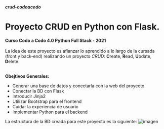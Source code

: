 #### _crud-codoacodo_
# Proyecto CRUD en Python con Flask. 
**Curso Codo a Codo 4.0 Python Full Stack - 2021**
<br><br>
La idea de este proyecto es afianzar lo aprendido a lo largo de la cursada (front y back-end) realizando un proyecto _CRUD_: **C**reate, **R**ead, **U**pdate, **D**elete.<br><br>

**Obejtivos Generales:**
- Generar una base de datos y conectarla con la web del proyecto
- Conectar la BD con Flask
- Introducir Jinja2
- Utilizar Bootstrap para el frontend
- Cuidar la experiencia de usuario
- Implementar Python para el backend

La estructura de la BD creada para este proyecto es la siguiente:
![imagen](https://user-images.githubusercontent.com/52411075/131275983-e3882dbd-fc4f-4a8a-94a0-67b4f60386ce.png)
